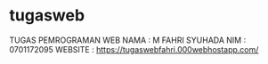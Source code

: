 # tugasweb
TUGAS PEMROGRAMAN WEB
NAMA : M FAHRI SYUHADA
NIM : 0701172095
WEBSITE : https://tugaswebfahri.000webhostapp.com/
